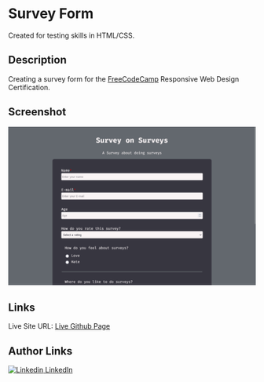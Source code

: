 # Survey Form

Created for testing skills in HTML/CSS.

## Description

Creating a survey form for the [FreeCodeCamp](https://www.freecodecamp.org/) Responsive Web Design Certification.


## Screenshot

![desktop screenshot](./screenshot-desktop.png)

## Links

Live Site URL: [Live Github Page](https://john-csm-tate.github.io/freecodecamp-survey-form-project/)

## Author Links

[![Linkedin](https://i.stack.imgur.com/gVE0j.png) LinkedIn](https://www.linkedin.com/in/john-csm-tate/)
